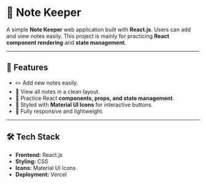 # 📝 Note Keeper

A simple **Note Keeper** web application built with **React.js**. Users can add and view notes easily. This project is mainly for practicing **React component rendering** and **state management**.

---

## 🚀 Features

- ✏️ Add new notes easily.
- 📄 View all notes in a clean layout.
- 🔄 Practice React **components, props, and state management**.
- 🎨 Styled with **Material UI Icons** for interactive buttons.
- 📱 Fully responsive and lightweight.

---

## 🛠️ Tech Stack

- **Frontend:** React.js
- **Styling:** CSS
- **Icons:** Material UI Icons
- **Deployment:** Vercel
